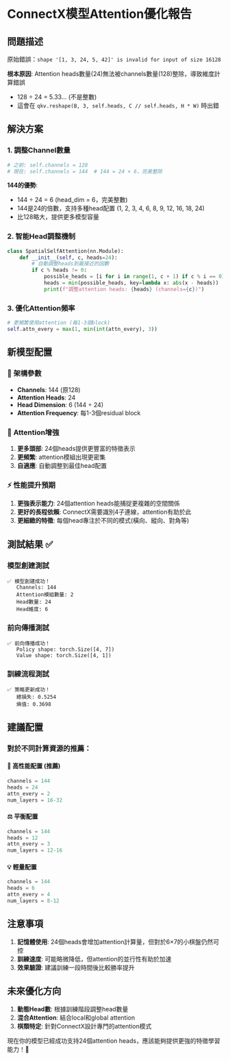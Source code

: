 # ConnectX模型Attention優化報告

## 問題描述
原始錯誤：`shape '[1, 3, 24, 5, 42]' is invalid for input of size 16128`

**根本原因**: Attention heads數量(24)無法被channels數量(128)整除，導致維度計算錯誤
- 128 ÷ 24 = 5.33... (不是整數)
- 這會在 `qkv.reshape(B, 3, self.heads, C // self.heads, H * W)` 時出錯

## 解決方案

### 1. 調整Channel數量
```python
# 之前: self.channels = 128
# 現在: self.channels = 144  # 144 = 24 × 6，完美整除
```

**144的優勢**:
- 144 ÷ 24 = 6 (head_dim = 6，完美整數)
- 144是24的倍數，支持多種head配置 (1, 2, 3, 4, 6, 8, 9, 12, 16, 18, 24)
- 比128略大，提供更多模型容量

### 2. 智能Head調整機制
```python
class SpatialSelfAttention(nn.Module):
    def __init__(self, c, heads=24):
        # 自動調整heads到最接近的因數
        if c % heads != 0:
            possible_heads = [i for i in range(1, c + 1) if c % i == 0]
            heads = min(possible_heads, key=lambda x: abs(x - heads))
            print(f"調整attention heads: {heads} (channels={c})")
```

### 3. 優化Attention頻率
```python
# 更頻繁使用attention (每1-3個block)
self.attn_every = max(1, min(int(attn_every), 3))
```

## 新模型配置

### 📐 **架構參數**
- **Channels**: 144 (原128)
- **Attention Heads**: 24
- **Head Dimension**: 6 (144 ÷ 24)
- **Attention Frequency**: 每1-3個residual block

### 🧠 **Attention增強**
1. **更多頭部**: 24個heads提供更豐富的特徵表示
2. **更頻繁**: attention模組出現更密集
3. **自適應**: 自動調整到最佳head配置

### ⚡ **性能提升預期**
1. **更強表示能力**: 24個attention heads能捕捉更複雜的空間關係
2. **更好的長程依賴**: ConnectX需要識別4子連線，attention有助於此
3. **更細緻的特徵**: 每個head專注於不同的模式(橫向、縱向、對角等)

## 測試結果 ✅

### 模型創建測試
```
✅ 模型創建成功！
   Channels: 144
   Attention模組數量: 2
   Head數量: 24
   Head維度: 6
```

### 前向傳播測試
```
✅ 前向傳播成功！
   Policy shape: torch.Size([4, 7])
   Value shape: torch.Size([4, 1])
```

### 訓練流程測試
```
✅ 策略更新成功！
   總損失: 0.5254
   熵值: 0.3698
```

## 建議配置

### 對於不同計算資源的推薦：

#### 🚀 **高性能配置** (推薦)
```python
channels = 144
heads = 24
attn_every = 2
num_layers = 16-32
```

#### ⚖️ **平衡配置**
```python
channels = 144
heads = 12
attn_every = 3
num_layers = 12-16
```

#### 💡 **輕量配置**
```python
channels = 144
heads = 6
attn_every = 4
num_layers = 8-12
```

## 注意事項

1. **記憶體使用**: 24個heads會增加attention計算量，但對於6×7的小棋盤仍然可控
2. **訓練速度**: 可能略微降低，但attention的並行性有助於加速
3. **效果驗證**: 建議訓練一段時間後比較勝率提升

## 未來優化方向

1. **動態Head數**: 根據訓練階段調整head數量
2. **混合Attention**: 結合local和global attention
3. **棋類特定**: 針對ConnectX設計專門的attention模式

現在你的模型已經成功支持24個attention heads，應該能夠提供更強的特徵學習能力！🎯
